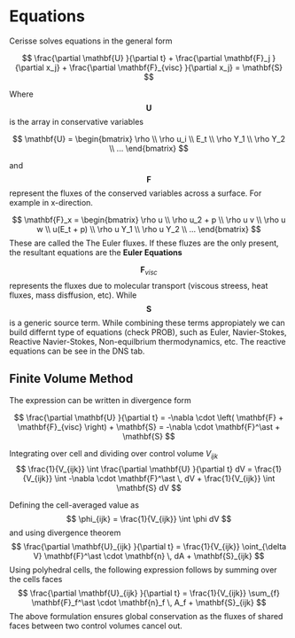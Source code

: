 # Equations

Cerisse solves equations in the general form

$$
\frac{\partial \mathbf{U} }{\partial t} + \frac{\partial \mathbf{F}_j }{\partial x_j}  + \frac{\partial \mathbf{F}_{visc} }{\partial x_j} =  \mathbf{S}
$$

Where $$\mathbf{U}$$ is the array in conservative variables

$$
\mathbf{U} = \begin{bmatrix} \rho \\ \rho u_i  \\ E_t \\ \rho Y_1 \\ \rho Y_2 \\ ... \end{bmatrix}
$$

and $$\mathbf{F}$$ represent the fluxes of the conserved variables across a surface.
For example in x-direction.

$$
\mathbf{F}_x =
\begin{bmatrix}
\rho u \\ \rho u_2 + p \\ \rho u v \\ \rho u w \\ u(E_t + p) \\ \rho u Y_1 \\ \rho u Y_2 \\ ...
\end{bmatrix}
$$
These are called the The Euler fluxes. If these fluzes are the only present, the resultant equations are the **Euler Equations** 

$$\mathbf{F}_{visc}$$ represents the fluxes due to molecular transport (viscous streess, heat fluxes, mass disffusion, etc).
While $$\mathbf{S}$$ is a generic source term.
While combining these terms appropiately we can build differnt type of equations (check PROB), such as Euler, Navier-Stokes, Reactive Navier-Stokes, Non-equilbrium thermodynamics, etc.
The reactive equations can be see in the DNS tab.

## Finite Volume Method

The expression can be written in divergence form

$$
\frac{\partial \mathbf{U} }{\partial t} =  
-\nabla \cdot \left( \mathbf{F} +  \mathbf{F}_{visc} \right) + \mathbf{S} =  -\nabla \cdot \mathbf{F}^\ast + \mathbf{S}
$$

Integrating over cell and dividing over control volume $V_{ijk}$
$$
\frac{1}{V_{ijk}} \int \frac{\partial \mathbf{U} }{\partial t} dV =  
\frac{1}{V_{ijk}}  \int -\nabla \cdot \mathbf{F}^\ast  \, dV +  \frac{1}{V_{ijk}}   \int \mathbf{S} dV
$$

Defining the cell-averaged value as
$$
\phi_{ijk} = \frac{1}{V_{ijk}}  \int \phi dV   
$$
and using divergence theorem
$$
\frac{\partial \mathbf{U}_{ijk} }{\partial t} =  
\frac{1}{V_{ijk}}  \oint_{\delta V} \mathbf{F}^\ast  \cdot \mathbf{n} \, dA +  \mathbf{S}_{ijk}
$$
Using polyhedral cells, the following expression  follows by summing over the cells faces
$$
 \frac{\partial \mathbf{U}_{ijk} }{\partial t}  =  
\frac{1}{V_{ijk}}  \sum_{f} \mathbf{F}_f^\ast \cdot \mathbf{n}_f \, A_f +  \mathbf{S}_{ijk}
$$
The above formulation ensures global conservation as the fluxes of
 shared faces between two control volumes cancel out.